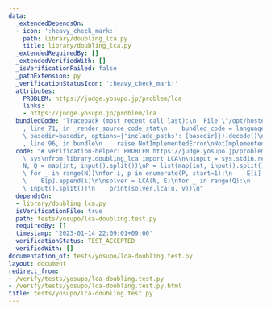 ```yaml
---
data:
  _extendedDependsOn:
  - icon: ':heavy_check_mark:'
    path: library/doubling_lca.py
    title: library/doubling_lca.py
  _extendedRequiredBy: []
  _extendedVerifiedWith: []
  _isVerificationFailed: false
  _pathExtension: py
  _verificationStatusIcon: ':heavy_check_mark:'
  attributes:
    PROBLEM: https://judge.yosupo.jp/problem/lca
    links:
    - https://judge.yosupo.jp/problem/lca
  bundledCode: "Traceback (most recent call last):\n  File \"/opt/hostedtoolcache/PyPy/3.7.13/x64/site-packages/onlinejudge_verify/documentation/build.py\"\
    , line 71, in _render_source_code_stat\n    bundled_code = language.bundle(stat.path,\
    \ basedir=basedir, options={'include_paths': [basedir]}).decode()\n  File \"/opt/hostedtoolcache/PyPy/3.7.13/x64/site-packages/onlinejudge_verify/languages/python.py\"\
    , line 96, in bundle\n    raise NotImplementedError\nNotImplementedError\n"
  code: "# verification-helper: PROBLEM https://judge.yosupo.jp/problem/lca\nimport\
    \ sys\nfrom library.doubling_lca import LCA\n\ninput = sys.stdin.readline\n\n\
    N, Q = map(int, input().split())\nP = list(map(int, input().split()))\nE = [[]\
    \ for _ in range(N)]\nfor i, p in enumerate(P, start=1):\n    E[i].append(p)\n\
    \    E[p].append(i)\n\nsolver = LCA(N, E)\nfor _ in range(Q):\n    u, v = map(int,\
    \ input().split())\n    print(solver.lca(u, v))\n"
  dependsOn:
  - library/doubling_lca.py
  isVerificationFile: true
  path: tests/yosupo/lca-doubling.test.py
  requiredBy: []
  timestamp: '2023-01-14 22:09:01+09:00'
  verificationStatus: TEST_ACCEPTED
  verifiedWith: []
documentation_of: tests/yosupo/lca-doubling.test.py
layout: document
redirect_from:
- /verify/tests/yosupo/lca-doubling.test.py
- /verify/tests/yosupo/lca-doubling.test.py.html
title: tests/yosupo/lca-doubling.test.py
---
```

